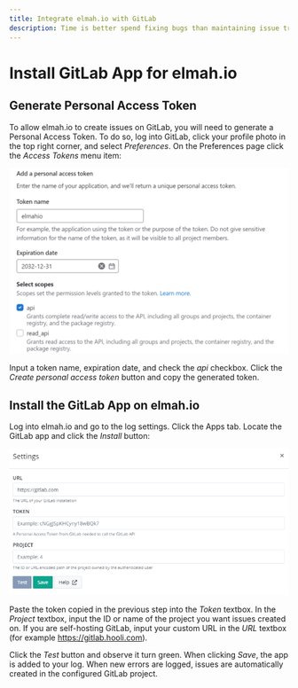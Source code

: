 ```yaml
---
title: Integrate elmah.io with GitLab
description: Time is better spend fixing bugs than maintaining issue trackers. With the elmah.io integration for GitLab we do the boring work of creating issues for you.
---
```


# Install GitLab App for elmah.io

## Generate Personal Access Token

To allow elmah.io to create issues on GitLab, you will need to generate a Personal Access Token. To do so, log into GitLab, click your profile photo in the top right corner, and select _Preferences_. On the Preferences page click the _Access Tokens_ menu item:

![GitLab Tokens Page](images/apps/gitlab/gitlab-access-token.png)

Input a token name, expiration date, and check the *api* checkbox. Click the *Create personal access token* button and copy the generated token.

## Install the GitLab App on elmah.io

Log into elmah.io and go to the log settings. Click the Apps tab. Locate the GitLab app and click the *Install* button:

![Install GitLab App](images/apps/gitlab/gitlab-settings.png)

Paste the token copied in the previous step into the *Token* textbox. In the *Project* textbox, input the ID or name of the project you want issues created on. If you are self-hosting GitLab, input your custom URL in the *URL* textbox (for example https://gitlab.hooli.com).

Click the *Test* button and observe it turn green. When clicking *Save*, the app is added to your log. When new errors are logged, issues are automatically created in the configured GitLab project.